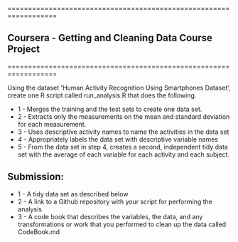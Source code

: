==================================================================
## Coursera - Getting and Cleaning Data Course Project
==================================================================
 
Using the dataset 'Human Activity Recognition Using Smartphones Dataset', create one R script called run_analysis.R that does the following.

- 1 - Merges the training and the test sets to create one data set.
- 2 - Extracts only the measurements on the mean and standard deviation for each measurement.
- 3 - Uses descriptive activity names to name the activities in the data set
- 4 - Appropriately labels the data set with descriptive variable names
- 5 - From the data set in step 4, creates a second, independent tidy data set with the average of each variable for each activity and each subject.

## Submission: 

- 1 - A tidy data set as described below
- 2 - A link to a Github repository with your script for performing the analysis
- 3 - A code book that describes the variables, the data, and any transformations or work that you performed to clean up the data called CodeBook.md